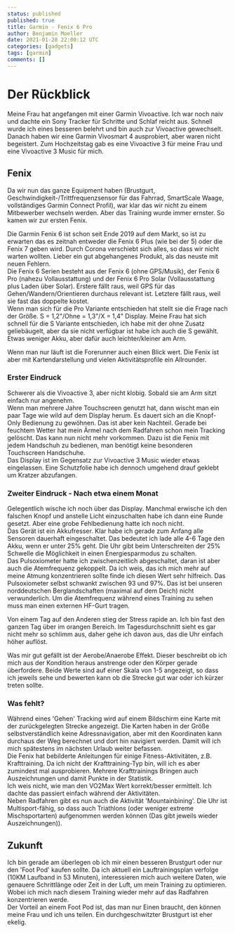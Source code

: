 ```yaml
---
status: published
published: true
title: Garmin - Fenix 6 Pro
author: Benjamin Moeller
date: 2021-01-28 22:00:12 UTC
categories: [gadgets]
tags: [garmin]
comments: []
---
```


# Der Rückblick
Meine Frau hat angefangen mit einer Garmin Vivoactive. Ich war noch naiv und dachte ein Sony Tracker für Schritte und Schlaf reicht aus. Schnell wurde ich eines besseren belehrt und bin auch zur Vivoactive gewechselt.  
Danach haben wir eine Garmin Vivosmart 4 ausprobiert, aber waren nicht begeistert. Zum Hochzeitstag gab es eine Vivoactive 3 für meine Frau und eine Vivoactive 3 Music für mich.

## Fenix
Da wir nun das ganze Equipment haben (Brustgurt, Geschwindigkeit-/Trittfrequenzsensor für das Fahrrad, SmartScale Waage, vollständiges Garmin Connect Profil), war klar das wir nicht zu einem Mitbewerber wechseln werden. Aber das Training wurde immer ernster. So kamen wir zur ersten Fenix.  

Die Garmin Fenix 6 ist schon seit Ende 2019 auf dem Markt, so ist zu erwarten das es zeitnah entweder die Fenix 6 Plus (wie bei der 5) oder die Fenix 7 geben wird. Durch Corona verschiebt sich alles, so dass wir nicht warten wollten. Lieber ein gut abgehangenes Produkt, als das neuste mit neuen Fehlern.  
Die Fenix 6 Serien besteht aus der Fenix 6 (ohne GPS/Musik), der Fenix 6 Pro (nahezu Vollausstattung) und der Fenix 6 Pro Solar (Vollausstattung plus Laden über Solar). Erstere fällt raus, weil GPS für das Gehen/Wandern/Orientieren durchaus relevant ist. Letztere fällt raus, weil sie fast das doppelte kostet.  
Wenn man sich für die Pro Variante entschieden hat stellt sie die Frage nach der Größe. S = 1,2"/Ohne = 1,3"/X = 1,4" Display. Meine Frau hat sich schnell für die S Variante entschieden, ich habe mit der ohne Zusatz geliebäugelt, aber da sie nicht verfügbar ist habe ich auch die S gewählt. Etwas weniger Akku, aber dafür auch leichter/kleiner am Arm.  

Wenn man nur läuft ist die Forerunner auch einen Blick wert. Die Fenix ist aber mit Kartendarstellung und vielen Aktivitätsprofile ein Allrounder.

### Erster Eindruck
Schwerer als die Vivoactive 3, aber nicht klobig. Sobald sie am Arm sitzt einfach nur angenehm.  
Wenn man mehrere Jahre Touchscreen genutzt hat, dann wischt man ein paar Tage wie wild auf dem Display herum. Es dauert sich an die Knopf-Only Bedienung zu gewöhnen. Das ist aber kein Nachteil. Gerade bei feuchtem Wetter hat mein Ärmel nach dem Radfahren schon mein Tracking gelöscht. Das kann nun nicht mehr vorkommen. Dazu ist die Fenix mit jedem Handschuh zu bedienen, man benötigt keine besonderen Touchscreen Handschuhe.  
Das Display ist im Gegensatz zur Vivoactive 3 Music wieder etwas eingelassen. Eine Schutzfolie habe ich dennoch umgehend drauf geklebt um Kratzer abzufangen.

### Zweiter Eindruck - Nach etwa einem Monat
Gelegentlich wische ich noch über das Display. Manchmal erwische ich den falschen Knopf und anstelle Licht einzuschalten habe ich dann eine Runde gesetzt. Aber eine grobe Fehlbedienung hatte ich noch nicht.  
Das Gerät ist ein Akkufresser. Klar habe ich gerade zum Anfang alle Sensoren dauerhaft eingeschaltet. Das bedeutet ich lade alle 4-6 Tage den Akku, wenn er unter 25% geht. Die Uhr gibt beim Unterschreiten der 25% Schwelle die Möglichkeit in einen Energiesparmodus zu schalten.  
Das Pulsoxiometer hatte ich zwischenzeitlich abgeschaltet, daran ist aber auch die Atemfrequenz gekoppelt. Da ich weis, das ich mich mehr auf meine Atmung konzentrieren sollte finde ich diesen Wert sehr hilfreich. Das Pulsoxiometer selbst schwankt zwischen 93 und 97%. Das ist bei unseren norddeutschen Berglandschaften (maximal auf dem Deich) nicht verwunderlich. Um die Atemfrequenz während eines Training zu sehen muss man einen externen HF-Gurt tragen.  

Von einem Tag auf den Anderen stieg der Stress rapide an. Ich bin fast den ganzen Tag über im orangen Bereich. Im Tagesdurchschnitt sieht es gar nicht mehr so schlimm aus, daher gehe ich davon aus, das die Uhr einfach höher auflöst.  

Was mir gut gefällt ist der Aerobe/Anaerobe Effekt. Dieser beschreibt ob ich mich aus der Kondition heraus anstrenge oder den Körper gerade überfordere. Beide Werte sind auf einer Skala von 1-5 angezeigt, so dass ich jeweils sehe und bewerten kann ob die Strecke gut war oder ich kürzer treten sollte.

### Was fehlt?
Während eines 'Gehen' Tracking wird auf einem Bildschirm eine Karte mit der zurückgelegten Strecke angezeigt. Die Karten haben in der Größe selbstverständlich keine Adressnavigation, aber mit den Koordinaten kann durchaus der Weg berechnet und dort hin navigiert werden. Damit will ich mich spätestens im nächsten Urlaub weiter befassen.  
Die Fenix hat bebilderte Anleitungen für einige Fitness-Aktivitäten, z.B. Krafttraining. Da ich nicht der Krafttraining-Typ bin, will ich es aber zumindest mal ausprobieren. Mehrere Krafttrainings Bringen auch Auszeichnungen und damit Punkte in der Statistik.  
Ich weis nicht, wie man den VO2Max Wert korrekt/besser ermittelt. Ich dachte das passiert einfach während der Aktivitäten.  
Neben Radfahren gibt es nun auch die Aktivität 'Mountainbining'. Die Uhr ist Multisport-fähig, so dass auch Triathlons (oder weniger extreme Mischsportarten) aufgenommen werden können (Das gibt jeweils wieder Auszeichnungen)).

## Zukunft
Ich bin gerade am überlegen ob ich mir einen besseren Brustgurt oder nur den 'Foot Pod' kaufen sollte. Da ich aktuell ein Lauftrainingsplan verfolge (10KM Laufband in 53 Minuten), interessieren mich auch weitere Daten, wie genauere Schrittlänge oder Zeit in der Luft, um mein Training zu optimieren. Wobei ich mich nach diesem Training wieder mehr auf das Radfahren konzentrieren werde.  
Der Vorteil an einem Foot Pod ist, das man nur Einen braucht, den können meine Frau und ich uns teilen. Ein durchgeschwitzter Brustgurt ist eher ekelig.

